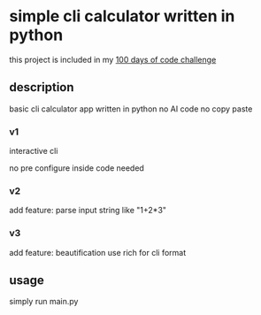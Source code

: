 # simple cli calculator written in python

this project is included in my [100 days of code challenge](https://github.com/kriss-spy/100-days-of-code)

## description

basic cli calculator app written in python
no AI code
no copy paste

### v1

interactive cli

no pre configure inside code needed

### v2

add feature: parse input string like "1+2*3"

### v3

add feature: beautification
use rich for cli format

## usage

simply run main.py

